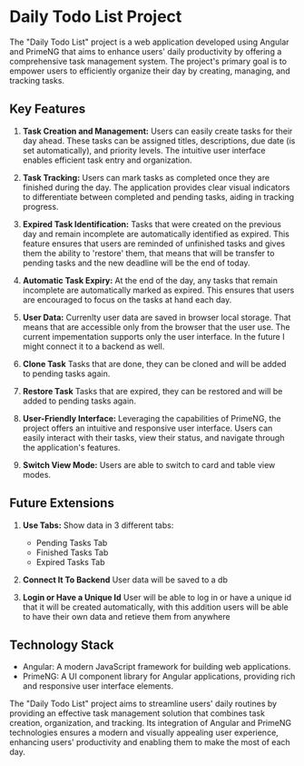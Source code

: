 # Daily Todo List Project
The "Daily Todo List" project is a web application developed using Angular and PrimeNG that aims to enhance users' daily productivity by offering a comprehensive task management system. The project's primary goal is to empower users to efficiently organize their day by creating, managing, and tracking tasks.

## Key Features
1. **Task Creation and Management:**
Users can easily create tasks for their day ahead. These tasks can be assigned titles, descriptions, due date (is set automatically), and priority levels. The intuitive user interface enables efficient task entry and organization.

1. **Task Tracking:**
Users can mark tasks as completed once they are finished during the day. The application provides clear visual indicators to differentiate between completed and pending tasks, aiding in tracking progress.

1. **Expired Task Identification:**
Tasks that were created on the previous day and remain incomplete are automatically identified as expired. This feature ensures that users are reminded of unfinished tasks and gives them the ability to 'restore' them, that means that will be transfer to pending tasks and the new deadline will be the end of today.

1. **Automatic Task Expiry:**
At the end of the day, any tasks that remain incomplete are automatically marked as expired. This ensures that users are encouraged to focus on the tasks at hand each day.

1. **User Data:**
Currenlty user data are saved in browser local storage. That means that are accessible only from the browser that the user use. The current impementation supports only the user interface. In the future I might connect it to a backend as well.

1. **Clone Task**
Tasks that are done, they can be cloned and will be added to pending tasks again.

1. **Restore Task**
Tasks that are expired, they can be restored and will be added to pending tasks again.

1. **User-Friendly Interface:**
Leveraging the capabilities of PrimeNG, the project offers an intuitive and responsive user interface. Users can easily interact with their tasks, view their status, and navigate through the application's features.

1. **Switch View Mode:**
Users are able to switch to card and table view modes.

## Future Extensions

1. **Use Tabs:**
Show data in 3 different tabs:
    - Pending Tasks Tab
    - Finished Tasks Tab
    - Expired Tasks Tab

1. **Connect It To Backend**
User data will be saved to a db

1. **Login or Have a Unique Id**
User will be able to log in or have a unique id that it will be created automatically, with this addition users will be able to have their own data and retieve them from anywhere

## Technology Stack
- Angular: A modern JavaScript framework for building web applications.
- PrimeNG: A UI component library for Angular applications, providing rich and responsive user interface elements.

The "Daily Todo List" project aims to streamline users' daily routines by providing an effective task management solution that combines task creation, organization, and tracking. Its integration of Angular and PrimeNG technologies ensures a modern and visually appealing user experience, enhancing users' productivity and enabling them to make the most of each day.